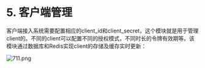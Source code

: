 # 5. 客户端管理

客户端接入系统需要配置相应的client_id和client_secret，这个模块就是用于管理client的。不同的client可以配置不同的授权模式，不同时长的令牌有效期等。该模块通过数据库和Redis实现client的存储及缓存实时更新：

![711.png](https://s2.ax1x.com/2020/01/14/lq9Kn1.png)